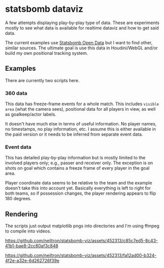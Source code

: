 # statsbomb dataviz
A few attempts displaying play-by-play type of data. These are experiments mostly to see what data is available for realtime dataviz and how to get said data. 

The current examples use [Statsbomb Open Data](https://github.com/statsbomb/open-data) but I want to find other, similar sources. The ultimate goal is use this data in Houdini/WebGL and/or build my own positional tracking system.

## Examples
There are currently two scripts here.

### 360 data
This data has freeze-frame events for a whole match. This includes `visible area` (what the camera sees), positional data for all players in view, as well as goalkeep/actor labels.

It doesn't have much else in terms of useful information. No player names, no timestamps, no play information, etc. I assume this is either available in the paid version or it needs to be inferred from separate event data. 

### Event data
This has detailed play-by-play information but is mostly limited to the involved players only; e.g., passer and receiver only. The exception is on shots on goal which contains a freeze frame of every player in the goal area.

Player coordinate data seems to be relative to the team and the example doesn't take this into account yet. Basically everything is left to right for both teams, so if possession changes, the player rendering appears to flip 180 degrees.


## Rendering
The scripts just output matplotlib pngs into directories and I'm using ffmpeg to compile into videos.

https://github.com/neiltron/statsbomb-viz/assets/452313/c85c7ed5-8c43-41b1-bae8-2cc80af3c848

https://github.com/neiltron/statsbomb-viz/assets/452313/fa12ad00-b324-4f2e-a32e-6d262726f39e
